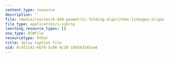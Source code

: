 ```yaml
---
content_type: resource
description: ''
file: /media/courses/6-849-geometric-folding-algorithms-linkages-origami-polyhedra-fall-2012/8c4f21426b785c969c281de593145aa6_64Kp4kgRdzs.vtt
file_type: application/x-subrip
learning_resource_types: []
ocw_type: OCWFile
resourcetype: Other
title: 3play caption file
uid: 8c4f2142-6b78-5c96-9c28-1de593145aa6
---
```

